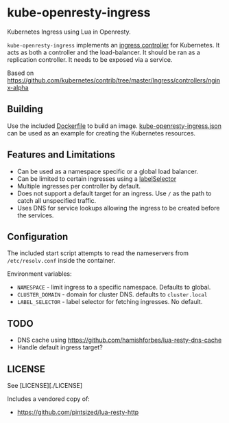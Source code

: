 # kube-openresty-ingress

Kubernetes Ingress using Lua in Openresty.

`kube-openresty-ingress` implements an
[ingress controller](http://kubernetes.io/v1.1/docs/user-guide/ingress.html)
for Kubernetes.  It acts as both a controller and the load-balancer.
It should be ran as a replication controller. It needs to be exposed
via a service.

Based on
https://github.com/kubernetes/contrib/tree/master/Ingress/controllers/nginx-alpha

## Building

Use the included [Dockerfile](./Dockerfile) to build an
image. [kube-openresty-ingress.json](./kube-openresty-ingress.json)
can be used as an example for creating the Kubernetes resources.

## Features and Limitations

* Can be used as a namespace specific or a global load balancer.
* Can be limited to certain ingresses using a
[labelSelector](http://kubernetes.io/v1.1/docs/user-guide/labels.html#label-selectors)
* Multiple ingresses per controller by default.
* Does not support a default target for an ingress. Use `/` as the
path to catch all unspecified traffic.
* Uses DNS for service lookups allowing the ingress to be created
  before the services.

## Configuration

The included start script attempts to read the nameservers from
`/etc/resolv.conf` inside the container.

Environment variables:
* `NAMESPACE` - limit ingress to a specific namespace.  Defaults to
global.
* `CLUSTER_DOMAIN` - domain for cluster DNS. defaults to
`cluster.local`
* `LABEL_SELECTOR` - label selector for fetching ingresses. No default.

## TODO

* DNS cache using https://github.com/hamishforbes/lua-resty-dns-cache
* Handle default ingress target?


## LICENSE

See [LICENSE][./LICENSE]

Includes a vendored copy of:
* https://github.com/pintsized/lua-resty-http
